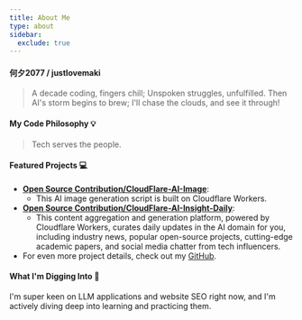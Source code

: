 ```yaml
---
title: About Me
type: about
sidebar:
  exclude: true
---
```

#### 何夕2077 / justlovemaki

> A decade coding, fingers chill;
> Unspoken struggles, unfulfilled.
> Then AI's storm begins to brew;
> I'll chase the clouds, and see it through!

#### My Code Philosophy 💡

> Tech serves the people.

#### Featured Projects 💻

*   **[Open Source Contribution/CloudFlare-AI-Image](https://github.com/justlovemaki/CloudFlare-AI-Image)**:
    *   This AI image generation script is built on Cloudflare Workers.
*   **[Open Source Contribution/CloudFlare-AI-Insight-Daily](https://github.com/justlovemaki/CloudFlare-AI-Insight-Daily)**:
    *   This content aggregation and generation platform, powered by Cloudflare Workers, curates daily updates in the AI domain for you, including industry news, popular open-source projects, cutting-edge academic papers, and social media chatter from tech influencers.
*   For even more project details, check out my [GitHub](https://github.com/justlovemaki).

#### What I'm Digging Into 🧠

I'm super keen on LLM applications and website SEO right now, and I'm actively diving deep into learning and practicing them.